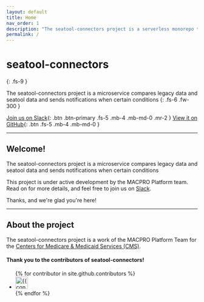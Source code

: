 ```yaml
---
layout: default
title: Home
nav_order: 1
description: "The seatool-connectors project is a serverless monorepo template.  It sets up projects the way we like them, and exists to get ideas from zero to deployed as fast as possible."
permalink: /
---
```


# seatool-connectors
{: .fs-9 }

The seatool-connectors project is a microservice compares legacy data and seatool data and sends notifications when certain conditions
{: .fs-6 .fw-300 }

[Join us on Slack](https://cmsgov.slack.com/archives/C047RBDL396){: .btn .btn-primary .fs-5 .mb-4 .mb-md-0 .mr-2 } [View it on GitHub](https://github.com/cmsgov/seatool-connectors){: .btn .fs-5 .mb-4 .mb-md-0 }

---

## Welcome!

The seatool-connectors project is a microservice compares legacy data and seatool data and sends notifications when certain conditions 

This project is under active development by the MACPRO Platform team.  Read on for more details, and feel free to join us on [Slack](https://cmsgov.slack.com/archives/C047RBDL396).

Thanks, and we're glad you're here!

---

## About the project

The seatool-connectors project is a work of the MACPRO Platform Team for the [Centers for Medicare & Medicaid Services (CMS)](https://www.cms.gov/).


#### Thank you to the contributors of seatool-connectors!

<ul class="list-style-none">
{% for contributor in site.github.contributors %}
  <li class="d-inline-block mr-1">
     <a href="{{ contributor.html_url }}"><img src="{{ contributor.avatar_url }}" width="32" height="32" alt="{{ contributor.login }}"/></a>
  </li>
{% endfor %}
</ul>
